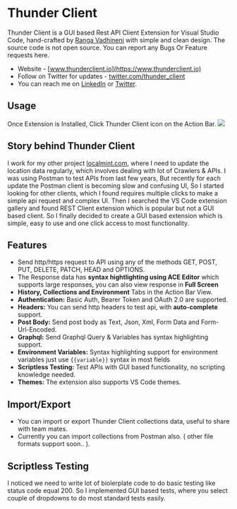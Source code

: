 # Thunder Client
Thunder Client is a GUI based Rest API Client Extension for Visual Studio Code, hand-crafted by [Ranga Vadhineni](https://twitter.com/ranga_vadhineni) with simple and clean design. The source code is not open source. You can report any Bugs Or Feature requests here.

* Website - [www.thunderclient.io](https://www.thunderclient.io)
* Follow on Twitter for updates - [twitter.com/thunder_client](https://twitter.com/thunder_client)
* You can reach me on [LinkedIn](https://www.linkedin.com/in/rangav/) or [Twitter](https://twitter.com/ranga_vadhineni).

## Usage
Once Extension is Installed, Click Thunder Client icon on the Action Bar.
![](https://github.com/rangav/thunder-client-support/blob/6ba3bfa7b2142572bd84029efb745972721d7963/thunder-client-vscode.png)

## Story behind Thunder Client
I work for my other project [localmint.com](https://www.localmint.com/), where I need to update the location data regularly, which involves dealing with lot of Crawlers & APIs. I was using Postman to test APIs from last few years, But recently for each update the Postman client is becoming slow and confusing UI, So I started looking for other clients, which I found requires multiple clicks to make a simple api request and complex UI. Then I searched the VS Code extension gallery and found REST Client extension which is popular but not a GUI based client. So I finally decided to create a GUI based extension which is simple, easy to use and one click access to most functionality.

## Features
* Send http/https request to API using any of the methods GET, POST, PUT, DELETE, PATCH, HEAD and OPTIONS.
* The Response data has **syntax hightlighting using ACE Editor** which supports large responses, you can also view response in **Full Screen**
* **History, Collections and Environment** Tabs in the Action Bar View.
* **Authentication:** Basic Auth, Bearer Token and OAuth 2.0 are supported.
* **Headers:** You can send http headers to test api, with **auto-complete** support.
* **Post Body:** Send post body as Text, Json, Xml, Form Data and Form-Url-Encoded.
* **Graphql:** Send Graphql Query & Variables has syntax highlighting support.
* **Environment Variables:** Syntax highlighting support for environment variables just use `{{variable}}` syntax in most fields
* **Scriptless Testing:** Test APIs with GUI based functionality, no scripting knowledge needed.
* **Themes:** The extension also supports VS Code themes.

## Import/Export
* You can import or export Thunder Client collections data, useful to share with team mates.
* Currently you can import collections from Postman also. ( other file formats support soon.. ).

## Scriptless Testing
I noticed we need to write lot of biolerplate code to do basic testing like status code equal 200. So I implemented GUI based tests, where you select couple of dropdowns to do most standard tests easily.

